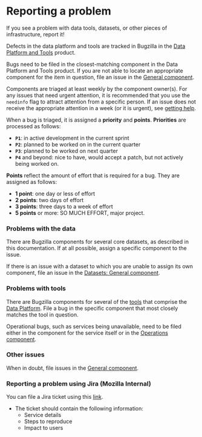 # Reporting a problem

If you see a problem with data tools, datasets, or other pieces of infrastructure,
report it!

Defects in the data platform and tools are tracked in Bugzilla in the [Data Platform and Tools](https://bugzilla.mozilla.org/enter_bug.cgi?product=Data%20Platform%20and%20Tools) product.

Bugs need to be filed in the closest-matching component in the Data Platform and Tools
product. If you are not able to locate an appropriate component for the item in question, file an issue
in the [General component](https://bugzilla.mozilla.org/enter_bug.cgi?product=Data%20Platform%20and%20Tools&component=General).

Components are triaged at least weekly by the component owner(s). For any issues that need
urgent attention, it is recommended that you use the `needinfo` flag to attract attention
from a specific person. If an issue does not receive the appropriate attention in a
week (or it is urgent), see [getting help](getting_help.md).

When a bug is triaged, it is assigned a **priority** and **points**. **Priorities** are processed as follows:

- **`P1`**: in active development in the current sprint
- **`P2`**: planned to be worked on in the current quarter
- **`P3`**: planned to be worked on next quarter
- **`P4`** and beyond: nice to have, would accept a patch, but not actively being worked on.

**Points** reflect the amount of effort that is required for a bug. They are assigned as follows:

- **1 point**: one day or less of effort
- **2 points**: two days of effort
- **3 points**: three days to a week of effort
- **5 points** or more: SO MUCH EFFORT, major project.

### Problems with the data

There are Bugzilla components for several core datasets, as
described in this documentation. If at all possible, assign a specific component to the issue.

If there is an issue with a dataset to which you are unable to assign its own component,
file an issue in the [Datasets: General component](https://bugzilla.mozilla.org/enter_bug.cgi?product=Data%20Platform%20and%20Tools&component=Datasets%3A%20General).

### Problems with tools

There are Bugzilla components for several of the [tools](../introduction/tools.md) that
comprise the [Data Platform](https://bugzilla.mozilla.org/enter_bug.cgi?product=Data%20Platform%20and%20Tools).
File a bug in the specific component that most closely matches the tool in question.

Operational bugs, such as services being unavailable, need to be filed either in
the component for the service itself or in the [Operations component](https://bugzilla.mozilla.org/enter_bug.cgi?product=Data%20Platform%20and%20Tools&component=Operations).

### Other issues

When in doubt, file issues in the [General component](https://bugzilla.mozilla.org/enter_bug.cgi?product=Data%20Platform%20and%20Tools&component=General).

### Reporting a problem using Jira (Mozilla Internal)

You can file a Jira ticket using this [link](https://mozilla-hub.atlassian.net/secure/CreateIssue.jspa?pid=10058).
* The ticket should contain the following information:
    * Service details
    * Steps to reproduce
    * Impact to users